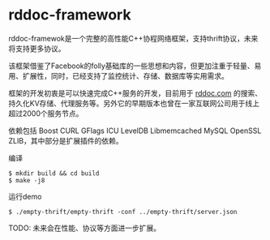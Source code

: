 rddoc-framework
===============

rddoc-framewok是一个完整的高性能C++协程网络框架，支持thrift协议，未来将支持更多协议。

该框架借鉴了Facebook的folly基础库的一些思想和内容，但更加注重于轻量、易用、扩展性，同时，已经支持了监控统计、存储、数据库等实用需求。

框架的开发初衷是可以快速完成C++服务的开发，目前用于 [rddoc.com](https://www.rddoc.com/) 的搜索、持久化KV存储、代理服务等。另外它的早期版本也曾在一家互联网公司用于线上超过2000个服务节点。

依赖包括 Boost CURL GFlags ICU LevelDB Libmemcached MySQL OpenSSL ZLIB，其中部分是扩展插件的依赖。

编译

    $ mkdir build && cd build
    $ make -j8

运行demo

    $ ./empty-thrift/empty-thrift -conf ../empty-thrift/server.json

TODO: 未来会在性能、协议等方面进一步扩展。
